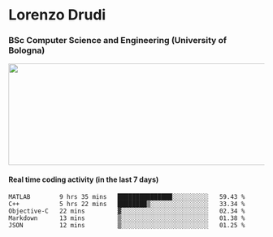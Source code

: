 # Lorenzo Drudi
### BSc Computer Science and Engineering (University of Bologna)

<img src="https://github-readme-stats-lorenzodrudi.vercel.app/api?username=LorenzoDrudi&count_private=true&show_icons=true&theme=gruvbox" height=200px width=550px>

<!---Use wakatime plugins to track the coding time--->
#### Real time coding activity (in the last 7 days)
<!--START_SECTION:waka-->

```text
MATLAB        9 hrs 35 mins   ███████████████░░░░░░░░░░   59.43 %
C++           5 hrs 22 mins   ████████▒░░░░░░░░░░░░░░░░   33.34 %
Objective-C   22 mins         ▓░░░░░░░░░░░░░░░░░░░░░░░░   02.34 %
Markdown      13 mins         ▒░░░░░░░░░░░░░░░░░░░░░░░░   01.38 %
JSON          12 mins         ▒░░░░░░░░░░░░░░░░░░░░░░░░   01.25 %
```

<!--END_SECTION:waka-->
